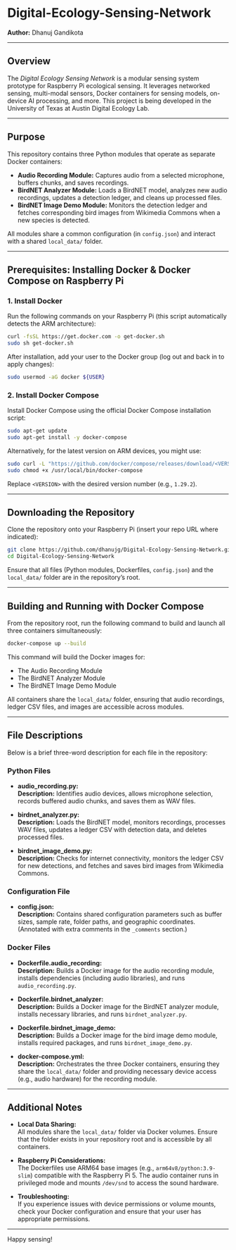 # Digital-Ecology-Sensing-Network


**Author:** Dhanuj Gandikota

---

## Overview

The *Digital Ecology Sensing Network* is a modular sensing system prototype for Raspberry Pi ecological sensing. It leverages networked sensing, multi-modal sensors, Docker containers for sensing models, on-device AI processing, and more. This project is being developed in the University of Texas at Austin Digital Ecology Lab.

---

## Purpose

This repository contains three Python modules that operate as separate Docker containers:
- **Audio Recording Module:** Captures audio from a selected microphone, buffers chunks, and saves recordings.
- **BirdNET Analyzer Module:** Loads a BirdNET model, analyzes new audio recordings, updates a detection ledger, and cleans up processed files.
- **BirdNET Image Demo Module:** Monitors the detection ledger and fetches corresponding bird images from Wikimedia Commons when a new species is detected.

All modules share a common configuration (in `config.json`) and interact with a shared `local_data/` folder.

---

## Prerequisites: Installing Docker & Docker Compose on Raspberry Pi

### 1. Install Docker

Run the following commands on your Raspberry Pi (this script automatically detects the ARM architecture):

```bash
curl -fsSL https://get.docker.com -o get-docker.sh
sudo sh get-docker.sh
```

After installation, add your user to the Docker group (log out and back in to apply changes):

```bash
sudo usermod -aG docker ${USER}
```

### 2. Install Docker Compose

Install Docker Compose using the official Docker Compose installation script:

```bash
sudo apt-get update
sudo apt-get install -y docker-compose
```

Alternatively, for the latest version on ARM devices, you might use:

```bash
sudo curl -L "https://github.com/docker/compose/releases/download/<VERSION>/docker-compose-$(uname -s)-$(uname -m)" -o /usr/local/bin/docker-compose
sudo chmod +x /usr/local/bin/docker-compose
```

Replace `<VERSION>` with the desired version number (e.g., `1.29.2`).

---

## Downloading the Repository

Clone the repository onto your Raspberry Pi (insert your repo URL where indicated):

```bash
git clone https://github.com/dhanujg/Digital-Ecology-Sensing-Network.git
cd Digital-Ecology-Sensing-Network
```

Ensure that all files (Python modules, Dockerfiles, `config.json`) and the `local_data/` folder are in the repository’s root.

---

## Building and Running with Docker Compose

From the repository root, run the following command to build and launch all three containers simultaneously:

```bash
docker-compose up --build
```

This command will build the Docker images for:
- The Audio Recording Module
- The BirdNET Analyzer Module
- The BirdNET Image Demo Module

All containers share the `local_data/` folder, ensuring that audio recordings, ledger CSV files, and images are accessible across modules.

---

## File Descriptions

Below is a brief three-word description for each file in the repository:

### Python Files
- **audio_recording.py:**  
  **Description:** Identifies audio devices, allows microphone selection, records buffered audio chunks, and saves them as WAV files.

- **birdnet_analyzer.py:**    
  **Description:** Loads the BirdNET model, monitors recordings, processes WAV files, updates a ledger CSV with detection data, and deletes processed files.

- **birdnet_image_demo.py:**   
  **Description:** Checks for internet connectivity, monitors the ledger CSV for new detections, and fetches and saves bird images from Wikimedia Commons.

### Configuration File
- **config.json:**   
  **Description:** Contains shared configuration parameters such as buffer sizes, sample rate, folder paths, and geographic coordinates. (Annotated with extra comments in the `_comments` section.)

### Docker Files
- **Dockerfile.audio_recording:**   
  **Description:** Builds a Docker image for the audio recording module, installs dependencies (including audio libraries), and runs `audio_recording.py`.

- **Dockerfile.birdnet_analyzer:**   
  **Description:** Builds a Docker image for the BirdNET analyzer module, installs necessary libraries, and runs `birdnet_analyzer.py`.

- **Dockerfile.birdnet_image_demo:**  
  **Description:** Builds a Docker image for the bird image demo module, installs required packages, and runs `birdnet_image_demo.py`.

- **docker-compose.yml:**   
  **Description:** Orchestrates the three Docker containers, ensuring they share the `local_data/` folder and providing necessary device access (e.g., audio hardware) for the recording module.

---

## Additional Notes

- **Local Data Sharing:**  
  All modules share the `local_data/` folder via Docker volumes. Ensure that the folder exists in your repository root and is accessible by all containers.

- **Raspberry Pi Considerations:**  
  The Dockerfiles use ARM64 base images (e.g., `arm64v8/python:3.9-slim`) compatible with the Raspberry Pi 5. The audio container runs in privileged mode and mounts `/dev/snd` to access the sound hardware.

- **Troubleshooting:**  
  If you experience issues with device permissions or volume mounts, check your Docker configuration and ensure that your user has appropriate permissions.

---

Happy sensing!
